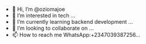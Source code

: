 - 👋 Hi, I’m @oziomajoe
- 👀 I’m interested in tech ...
- 🌱 I’m currently learning backend development ...
- 💞️ I’m looking to collaborate on ...
- 📫 How to reach me WhatsApp:+2347039387256...

<!---
oziomajoe/oziomajoe is a ✨ special ✨ repository because its `README.md` (this file) appears on your GitHub profile.
You can click the Preview link to take a look at your changes.
--->
